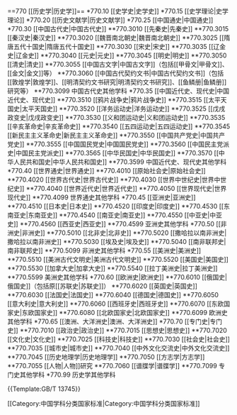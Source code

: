 ==770 [[历史学|历史学]]==
*770.10 [[史学史|史学史]]
*770.15 [[史学理论|史学理论]]
*770.20 [[历史文献学|历史文献学]]
*770.25 [[中国通史|中国通史]]
*770.30 [[中国古代史|中国古代史]]
**770.3010 [[先秦史|先秦史]]
**770.3015 [[秦汉史|秦汉史]]
**770.3020 [[魏晋南北朝史|魏晋南北朝史]]
**770.3025 [[隋唐五代十国史|隋唐五代十国史]]
**770.3030 [[宋史|宋史]]
**770.3035 [[辽金史|辽金史]]
**770.3040 [[元史|元史]]
**770.3045 [[明史|明史]]
**770.3050 [[清史|清史]]
**770.3055 [[中国古文字|中国古文字]]（包括[[甲骨文|甲骨文]]、[[金文|金文]]等）
**770.3060 [[中国古代契约文书|中国古代契约文书]]（包括[[敦煌学|敦煌学]]、[[明清契约文书研究|明清契约文书研究]]、[[鱼鳞册|鱼鳞册]]研究等）
**770.3099 中国古代史其他学科
*770.35 [[中国近代史、现代史|中国近代史、现代史]]
**770.3510 [[鸦片战争史|鸦片战争史]]
**770.3515 [[太平天国史|太平天国史]]
**770.3520 [[洋务运动史|洋务运动史]]
**770.3525 [[戊戌政变史|戊戌政变史]]
**770.3530 [[义和团运动史|义和团运动史]]
**770.3535 [[辛亥革命史|辛亥革命史]]
**770.3540 [[五四运动史|五四运动史]]
**770.3545 [[新民主主义革命史|新民主主义革命史]]
**770.3550 [[中国共产党史|中国共产党史]]
**770.3555 [[中国国民党史|中国国民党史]]
**770.3560 [[中国民主党派史|中国民主党派史]]
**770.3565 [[中华民国史|中华民国史]]
**770.3570 [[中华人民共和国史|中华人民共和国史]]
**770.3599 中国近代史、现代史其他学科
*770.40 [[世界通史|世界通史]]
**770.4010 [[原始社会史|原始社会史]]
**770.4020 [[世界古代史|世界古代史]]
**770.4030 [[世界中世纪史|世界中世纪史]]
**770.4040 [[世界近代史|世界近代史]]
**770.4050 [[世界现代史|世界现代史]]
**770.4099 世界通史其他学科
*770.45 [[亚洲史|亚洲史]]
**770.4510 [[日本史|日本史]]
**770.4520 [[印度史|印度史]]
**770.4530 [[东南亚史|东南亚史]]
**770.4540 [[南亚史|南亚史]]
**770.4550 [[中亚史|中亚史]]
**770.4560 [[西亚史|西亚史]]
**770.4599 亚洲史其他学科
*770.50 [[非洲史|非洲史]]
**770.5010 [[北非史|北非史]]
**770.5020 [[撒哈拉以南非洲史|撒哈拉以南非洲史]]
**770.5030 [[埃及史|埃及史]]
**770.5040 [[南非联邦史|南非联邦史]]
**770.5099 非洲史其他学科
*770.55 [[美洲史|美洲史]]
**770.5510 [[美洲古代文明史|美洲古代文明史]]
**770.5520 [[美国史|美国史]]
**770.5530 [[加拿大史|加拿大史]]
**770.5540 [[拉丁美洲史|拉丁美洲史]]
**770.5599 美洲史其他学科
*770.60 [[欧洲史|欧洲史]]
**770.6010 [[俄国史|俄国史]]（包括原[[苏联史|苏联史]]）
**770.6020 [[英国史|英国史]]
**770.6030 [[法国史|法国史]]
**770.6040 [[德国史|德国史]]
**770.6050 [[意大利史|意大利史]]
**770.6060 [[西班牙史|西班牙史]]
**770.6070 [[东欧国家史|东欧国家史]]
**770.6080 [[北欧国家史|北欧国家史]]
**770.6099 欧洲史其他学科
*770.65 [[澳洲、大洋洲史|澳洲、大洋洲史]]
*770.70 [[专门史|专门史]]
**770.7010 [[政治史|政治史]]
**770.7015 [[思想史|思想史]]
**770.7020 [[文化史|文化史]]
**770.7025 [[科技史|科技史]]
**770.7030 [[社会史|社会史]]
**770.7035 [[城市史|城市史]]
**770.7040 [[中外文化交流史|中外文化交流史]]
**770.7045 [[历史地理学|历史地理学]]
**770.7050 [[方志学|方志学]]
**770.7055 [[人物|人物]]研究
**770.7060 [[谱牒学|谱牒学]]
**770.7099 专门史其他学科
*770.99 历史学其他学科

{{Template:GB/T 13745}}

[[Category:中国学科分类国家标准|Category:中国学科分类国家标准]]